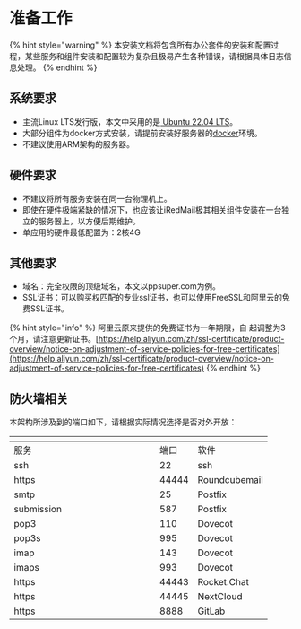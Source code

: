 # 准备工作



{% hint style="warning" %}
本安装文档将包含所有办公套件的安装和配置过程，某些服务和组件安装和配置较为复杂且极易产生各种错误，请根据具体日志信息处理。
{% endhint %}

## 系统要求

* 主流Linux LTS发行版，本文中采用的是[ Ubuntu 22.04 LTS](https://ubuntu.com/download/server)。
* 大部分组件为docker方式安装，请提前安装好服务器的[docker](https://docs.docker.com/engine/install/ubuntu/)环境。
* 不建议使用ARM架构的服务器。

## 硬件要求

* 不建议将所有服务安装在同一台物理机上。
* 即使在硬件极端紧缺的情况下，也应该让iRedMail极其相关组件安装在一台独立的服务器上，以方便后期维护。
* 单应用的硬件最低配置为：2核4G

## 其他要求

* 域名：完全权限的顶级域名，本文以ppsuper.com为例。
* SSL证书：可以购买权匹配的专业ssl证书，也可以使用FreeSSL和阿里云的免费SSL证书。



{% hint style="info" %}
阿里云原来提供的免费证书为一年期限，自 起调整为3个月，请注意更新证书。[https://help.aliyun.com/zh/ssl-certificate/product-overview/notice-on-adjustment-of-service-policies-for-free-certificates](https://help.aliyun.com/zh/ssl-certificate/product-overview/notice-on-adjustment-of-service-policies-for-free-certificates)
{% endhint %}

## 防火墙相关

本架构所涉及到的端口如下，请根据实际情况选择是否对外开放：

<table data-header-hidden data-full-width="false"><thead><tr><th width="244.33333333333331"></th><th></th><th></th></tr></thead><tbody><tr><td>服务</td><td>端口</td><td>软件</td></tr><tr><td>ssh</td><td>22</td><td>ssh</td></tr><tr><td>https</td><td>44444</td><td>Roundcubemail</td></tr><tr><td>smtp</td><td>25</td><td>Postfix</td></tr><tr><td>submission</td><td>587</td><td>Postfix</td></tr><tr><td>pop3</td><td>110</td><td>Dovecot</td></tr><tr><td>pop3s</td><td>995</td><td>Dovecot</td></tr><tr><td>imap</td><td>143</td><td>Dovecot</td></tr><tr><td>imaps</td><td>993</td><td>Dovecot</td></tr><tr><td>https</td><td>44443</td><td>Rocket.Chat</td></tr><tr><td>https</td><td>44445</td><td>NextCloud</td></tr><tr><td>https</td><td>8888</td><td>GitLab</td></tr></tbody></table>



